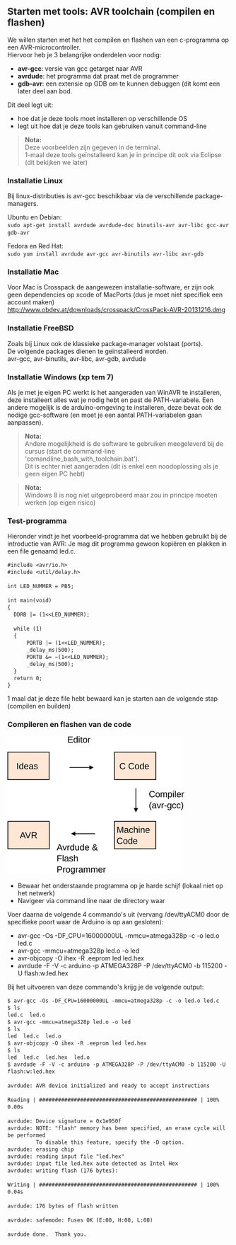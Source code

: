 ## Starten met tools: AVR toolchain (compilen en flashen)

We willen starten met het het compilen en flashen van een c-programma op een AVR-microcontroller.  
Hiervoor heb je 3 belangrijke onderdelen voor nodig:

* **avr-gcc**: versie van gcc getarget naar AVR
* **avrdude**: het programma dat praat met de programmer
* **gdb-avr**: een extensie op GDB om te kunnen debuggen (dit komt een later deel aan bod.

Dit deel legt uit:

* hoe dat je deze tools moet installeren op verschillende OS
* legt uit hoe dat je deze tools kan gebruiken vanuit command-line

> **Nota:**  
> Deze voorbeelden zijn gegeven in de terminal.  
> 1-maal deze tools geïnstalleerd kan je in principe dit ook via Eclipse  
> (dit bekijken we later)


### Installatie Linux

Bij linux-distributies is avr-gcc beschikbaar via de verschillende package-managers.

Ubuntu en Debian:   
```sudo apt-get install avrdude avrdude-doc binutils-avr avr-libc gcc-avr gdb-avr```

Fedora en Red Hat:  
```sudo yum install avrdude avr-gcc avr-binutils avr-libc avr-gdb```

### Installatie Mac

Voor Mac is Crosspack de aangewezen installatie-software, er zijn ook geen dependencies op xcode of MacPorts (dus je moet niet specifiek een account maken)  
http://www.obdev.at/downloads/crosspack/CrossPack-AVR-20131216.dmg

### Installatie FreeBSD

Zoals bij Linux ook de klassieke package-manager volstaat (ports).  
De volgende packages dienen te geïnstalleerd worden.  
avr-gcc, avr-binutils, avr-libc, avr-gdb, avrdude 

### Installatie Windows (xp tem 7)  

Als je met je eigen PC werkt is het aangeraden van WinAVR te installeren, deze installeert alles wat je nodig hebt en past de PATH-variabele.
Een andere mogelijk is de arduino-omgeving te installeren, deze bevat ook de nodige gcc-software (en moet je een aantal PATH-variabelen gaan aanpassen).  

> **Nota:**  
> Andere mogelijkheid is de software te gebruiken meegeleverd bij de cursus (start de command-line 'comandline_bash_with_toolchain.bat').  
> Dit is echter niet aangeraden (dit is enkel een noodoplossing als je geen eigen PC hebt)

> **Nota:**  
> Windows 8 is nog niet uitgeprobeerd maar zou in principe moeten werken (op eigen risico)

### Test-programma

Hieronder vindt je het voorbeeld-programma dat we hebben gebruikt bij de introductie van AVR:
Je mag dit programma gewoon kopiëren en plakken in een file genaamd led.c.

``` {.c}
#include <avr/io.h>
#include <util/delay.h>

int LED_NUMMER = PB5;

int main(void)
{
  DDRB |= (1<<LED_NUMMER);

  while (1)
  {
      PORTB |= (1<<LED_NUMMER);
      _delay_ms(500);
      PORTB &= ~(1<<LED_NUMMER);
      _delay_ms(500);
  }
  return 0;
}

```

1 maal dat je deze file hebt bewaard kan je starten aan de volgende stap (compilen en builden)

### Compileren en flashen van de code 

![](../../pictures/toolchain_for_avr_s.png)

* Bewaar het onderstaande programma op je harde schijf (lokaal niet op het netwerk)
* Navigeer via command line naar de directory waar

Voer daarna de volgende 4 commando's uit (vervang /dev/ttyACM0 door de specifieke poort waar de Arduino is op aan gesloten):

* avr-gcc -Os -DF_CPU=16000000UL -mmcu=atmega328p -c -o led.o led.c
* avr-gcc -mmcu=atmega328p led.o -o led
* avr-objcopy -O ihex -R .eeprom led led.hex
* avrdude -F -V -c arduino -p ATMEGA328P -P /dev/ttyACM0 -b 115200 -U flash:w:led.hex

Bij het uitvoeren van deze commando's krijg je de volgende output:

```
$ avr-gcc -Os -DF_CPU=16000000UL -mmcu=atmega328p -c -o led.o led.c
$ ls
led.c  led.o
$ avr-gcc -mmcu=atmega328p led.o -o led
$ ls
led  led.c  led.o
$ avr-objcopy -O ihex -R .eeprom led led.hex
$ ls
led  led.c  led.hex  led.o
$ avrdude -F -V -c arduino -p ATMEGA328P -P /dev/ttyACM0 -b 115200 -U flash:w:led.hex

avrdude: AVR device initialized and ready to accept instructions

Reading | ################################################## | 100% 0.00s

avrdude: Device signature = 0x1e950f
avrdude: NOTE: "flash" memory has been specified, an erase cycle will be performed
         To disable this feature, specify the -D option.
avrdude: erasing chip
avrdude: reading input file "led.hex"
avrdude: input file led.hex auto detected as Intel Hex
avrdude: writing flash (176 bytes):

Writing | ################################################## | 100% 0.04s

avrdude: 176 bytes of flash written

avrdude: safemode: Fuses OK (E:00, H:00, L:00)

avrdude done.  Thank you.

```
